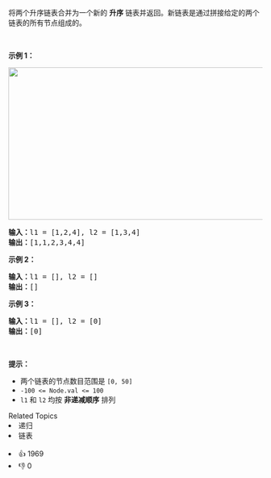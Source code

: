 <p>将两个升序链表合并为一个新的 <strong>升序</strong> 链表并返回。新链表是通过拼接给定的两个链表的所有节点组成的。 </p>

<p> </p>

<p><strong>示例 1：</strong></p>
<img alt="" src="https://assets.leetcode.com/uploads/2020/10/03/merge_ex1.jpg" style="width: 662px; height: 302px;" />
<pre>
<strong>输入：</strong>l1 = [1,2,4], l2 = [1,3,4]
<strong>输出：</strong>[1,1,2,3,4,4]
</pre>

<p><strong>示例 2：</strong></p>

<pre>
<strong>输入：</strong>l1 = [], l2 = []
<strong>输出：</strong>[]
</pre>

<p><strong>示例 3：</strong></p>

<pre>
<strong>输入：</strong>l1 = [], l2 = [0]
<strong>输出：</strong>[0]
</pre>

<p> </p>

<p><strong>提示：</strong></p>

<ul>
	<li>两个链表的节点数目范围是 <code>[0, 50]</code></li>
	<li><code>-100 <= Node.val <= 100</code></li>
	<li><code>l1</code> 和 <code>l2</code> 均按 <strong>非递减顺序</strong> 排列</li>
</ul>
<div><div>Related Topics</div><div><li>递归</li><li>链表</li></div></div><br><div><li>👍 1969</li><li>👎 0</li></div>